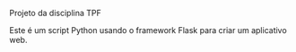 Projeto da disciplina TPF

Este é um script Python usando o framework Flask para criar um aplicativo web.